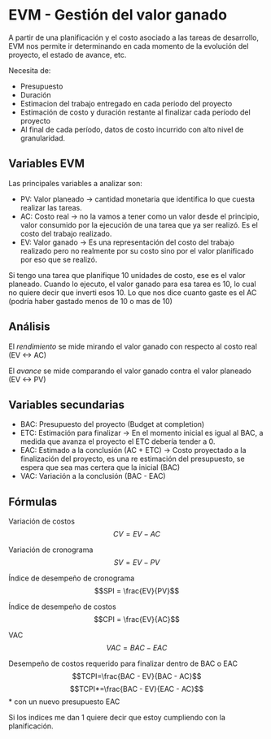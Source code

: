 # EVM - Gestión del valor ganado

A partir de una planificación y el costo asociado a las tareas de desarrollo, EVM nos permite ir determinando en cada momento de la evolución del proyecto, el estado de avance, etc.

Necesita de:
- Presupuesto
- Duración
- Estimacion del trabajo entregado en cada periodo del proyecto
- Estimación de costo y duración restante al finalizar cada período del proyecto
- Al final de cada período, datos de costo incurrido con alto nivel de granularidad.

## Variables EVM

Las principales variables a analizar son:
- PV: Valor planeado -> cantidad monetaria que identifica lo que cuesta realizar las tareas.
- AC: Costo real -> no la vamos a tener como un valor desde el principio, valor consumido por la ejecución de una tarea que ya ser realizó. Es el costo del trabajo realizado.
- EV: Valor ganado -> Es una representación del costo del trabajo realizado pero no realmente por su costo sino por el valor planificado por eso que se realizó. 

Si tengo una tarea que planifique 10 unidades de costo, ese es el valor planeado. Cuando lo ejecuto, el valor ganado para esa tarea es 10, lo cual no quiere decir que inverti esos 10. Lo que nos dice cuanto gaste es el AC (podría haber gastado menos de 10 o mas de 10)

## Análisis

El *rendimiento* se mide mirando el valor ganado con respecto al costo real (EV <-> AC)

El *avance* se mide comparando el valor ganado  contra el valor planeado (EV <-> PV)

## Variables secundarias

- BAC: Presupuesto del proyecto (Budget at completion)
- ETC: Estimación para finalizar -> En el momento inicial es igual al BAC, a medida que avanza el proyecto el ETC debería tender a 0.
- EAC: Estimado a la conclusión (AC + ETC) -> Costo proyectado a la finalización del proyecto, es una re estimación del presupuesto, se espera que sea mas certera que la inicial (BAC)
- VAC: Variación a la conclusión (BAC - EAC)

## Fórmulas

Variación de costos
$$CV = EV - AC$$

Variación de cronograma
$$SV = EV - PV$$

Índice de desempeño de cronograma
$$SPI = \frac{EV}{PV}$$

Índice de desempeño de costos
$$CPI = \frac{EV}{AC}$$

VAC
$$VAC = BAC - EAC$$

Desempeño de costos requerido para finalizar dentro de BAC o EAC
$$TCPI=\frac{BAC - EV}{BAC - AC}$$
$$TCPI*=\frac{BAC - EV}{EAC - AC}$$
\* con un nuevo presupuesto EAC



Si los indices me dan 1 quiere decir que estoy cumpliendo con la planificación.